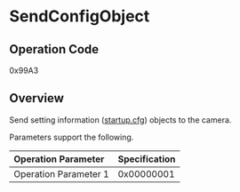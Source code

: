 # SendConfigObject

## Operation Code

0x99A3

## Overview

Send setting information ([startup.cfg](../operation/ConfigFile.md)) objects to the camera.

Parameters support the following.

| Operation Parameter | Specification |
|:---|:---|
| Operation Parameter 1 | 0x00000001 |
